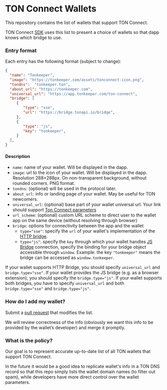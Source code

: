 # TON Connect Wallets

This repository contains the list of wallets that support TON Connect.

TON Connect [SDK](https://github.com/ton-connect/sdk) uses this list to present a choice of wallets so that dapp knows which bridge to use.

### Entry format

Each entry has the following format (subject to change):

```json
{
  "name": "Tonkeeper",
  "image": "https://tonkeeper.com/assets/tonconnect-icon.png",
  "tondns":  "tonkeeper.ton",
  "about_url": "https://tonkeeper.com",
  "universal_url": "https://app.tonkeeper.com/ton-connect",
  "bridge": [ 
     {
        "type": "sse",
        "url": "https://bridge.tonapi.io/bridge",
     },
     {
        "type": "js",
        "key": "tonkeeper",
     }
  ],
}
```

#### Description
- `name`: name of your wallet. Will be displayed in the dapp.
- `image`: url to the icon of your wallet. Will be displayed in the dapp. Resolution 288×288px. On non-transparent background, without rounded corners. PNG format.
- `tondns`: (optional) will be used in the protocol later.
- `about_url`: info or landing page of your wallet. May be useful for TON newcomers.
- `universal_url`: (optional) base part of your wallet universal url. Your link should support [Ton Connect parameters](https://github.com/ton-connect/docs/blob/main/bridge.md#universal-link)
- `url_scheme`: (optional) custom URL scheme to direct user to the wallet app on the same device (without resolving through browser)
- `bridge`: options for connectivity between the app and the wallet
    - `type="sse"`: specify the `url` of your wallet's implementation of the [HTTP bridge](https://github.com/ton-connect/docs/blob/main/bridge.md#http-bridge).
    - `type="js"`: specify the `key` through which your wallet handles [JS Bridge](https://github.com/ton-connect/docs/blob/main/bridge.md#js-bridge) connection, specify the binding for your bridge object accessible through `window`. Example: the key `"tonkeeper"` means the bridge can be accessed as `window.tonkeeper`.

If your wallet supports HTTP Bridge, you should specify `universal_url` and `bridge.type="sse"`. 
If your wallet provides the JS bridge (e.g. as a browser extension), you should specify the `bridge.type="js"`.
If your wallet supports both bridges, you have to specify `universal_url` and both `bridge.type="sse"` and `bridge.type="js"`.

### How do I add my wallet?

Submit a [pull request](https://github.com/ton-connect/wallets-list/pulls) that modifies the list.

We will review correctness of the info (obviously we want this info to be provided by the wallet’s developer) and merge it promptly.

### What is the policy?

Our goal is to represent accurate up-to-date list of all TON wallets that support TON Connect.

In the future it would be a good idea to replicate wallet's info in a TON DNS record so that this repo simply lists the wallet domain names (to filter out spam), while developers have more direct control over the wallet parameters.
